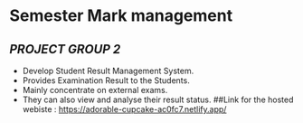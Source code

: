 # Semester Mark management  

## _PROJECT GROUP 2_
                      

* Develop Student Result Management System.
* Provides Examination Result to the Students.
* Mainly concentrate on external exams.
* They can also view and analyse their result status.
##Link for the hosted webiste : https://adorable-cupcake-ac0fc7.netlify.app/
